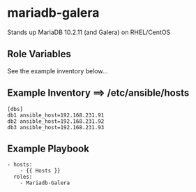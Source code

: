 mariadb-galera
=======================

Stands up MariaDB 10.2.11 (and Galera) on RHEL/CentOS

Role Variables
--------------

See the example inventory below...

Example Inventory ==> /etc/ansible/hosts
-----------------

    [dbs]
    db1 ansible_host=192.168.231.91
    db2 ansible_host=192.168.231.92
    db3 ansible_host=192.168.231.93
    
Example Playbook
----------------

    - hosts:
        - {{ Hosts }}
      roles:
        - Mariadb-Galera



